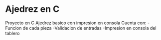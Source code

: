 # Ajedrez en C

Proyecto en C 
Ajedrez basico con impresion en consola
Cuenta con:
-Funcion de cada pieza
-Validacion de entradas
-Impresion en consola del tablero
